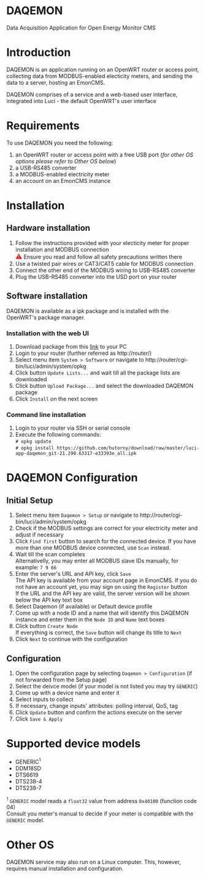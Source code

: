 DAQEMON
=======
Data Acquisition Application for Open Energy Monitor CMS

# Introduction
DAQEMON is an application running on an OpenWRT router or access point, 
collecting data from MODBUS-enabled electicity meters, and sending the data 
to a server, hosting an EmonCMS.

DAQEMON comprises of a service and a web-based user interface, integrated into
Luci - the default OpenWRT's user interface

# Requirements
To use DAQEMON you need the following:
1. an OpenWRT router or access point with a free USB port
   (*for other OS options please refer to Other OS below*)
2. a USB-RS485 converter
3. a MODBUS-enabled electricity meter
4. an account on an EmonCMS instance

# Installation

## Hardware installation

1. Follow the instructions provided with your electicity meter
   for proper installation and MODBUS connection<br>
   <span style="color:red; font-size:120%; font-weight:bold;">&#9888;</span>
   Ensure you read and follow all safety precautions written there
2. Use a twisted pair wires or CAT3/CAT5 cable for MODBUS connection
3. Connect the other end of the MODBUS wiring to USB-RS485 converter
4. Plug the USB-RS485 converter into the USD port on your router

## Software installation
DAQEMON is available as a ipk package and is installed with the OpenWRT's 
package manager.

### Installation with the web UI

1. Download package from this [link](https://github.com/hutorny/download/raw/master/luci-app-daqemon_git-21.290.63317-e33393e_all.ipk) to your PC
2. Login to your router (further referred as http://router/)
3. Select menu item `System > Software` or navigate to http://router/cgi-bin/luci/admin/system/opkg
4. Click button `Update Lists...` and wait till all the package lists are downloaded
5. Click button `Upload Package...` and select the downloaded DAQEMON package
6. Click `Install` on the next screen

### Command line installation

1. Login to your router via SSH or serial console
2. Execute the following commands:<br>
`# opkg update`<br>
`# opkg install https://github.com/hutorny/download/raw/master/luci-app-daqemon_git-21.290.63317-e33393e_all.ipk`<br>

# DAQEMON Configuration
## Initial Setup
1. Select menu item `Daqemon > Setup` or navigate to http://router/cgi-bin/luci/admin/system/opkg
2. Check if the MODBUS settings are correct for your electricity meter and adjust if necessary
3. Click `Find first` button to search for the connected device. If you have more than one
   MODBUS device connected, use `Scan` instead.
4. Wait till the scan completes<br>
   Alternativelly, you may enter all MODBUS slave IDs manually, for example: `7 9 66`
5. Enter the server's URL and API key, click `Save`<br>
   The API key is available from your account page in EmonCMS. If you do not have an account yet,
   you may sign on using the `Register` button<br>
   If the URL and the API key are valid, the server version will be shown below the API key text box
6. Select Daqemon (if available) or Default device profile
7. Come up with a node ID and a name that will identify this DAQEMON instance and enter them in the
	`Node ID` and `Name` text boxes
8. Click button `Create Node`<br>
   If everything is correct, the `Save` button will change its title to `Next`
9. Click `Next` to continue with the configuration

## Configuration
1. Open the configuration page by selecting `Daqemon > Configuration` 
   (if not forwarded from the Setup page)
2. Select the deivce model (if your model is not listed you may try `GENERIC`)
3. Come up with a device name and enter it
4. Select inputs to collect
5. If necessary, change inputs' attributes: polling interval, QoS, tag
6. Click `Update` button and confirm the actions execute on the server
7. Click `Save & Apply`

# Supported device models

- GENERIC<sup>1</sup>
- DDM18SD
- DTS6619
- DTS238-4
- DTS238-7

<sup>1</sup> `GENERIC` model reads a `float32` value from address `0x40100` (function code 04)<br> 
Consult you meter's manual to decide if your meter is compatible with the `GENERIC` model.

# Other OS
DAQEMON service may also run on a Linux computer. This, however, requires manual installation and configuration.
